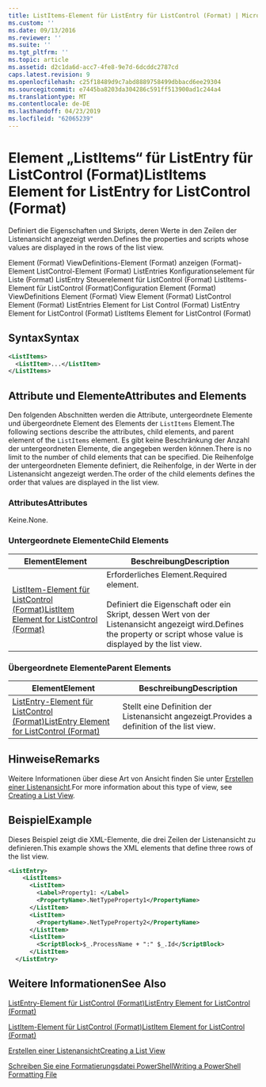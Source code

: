 ```yaml
---
title: ListItems-Element für ListEntry für ListControl (Format) | Microsoft-Dokumentation
ms.custom: ''
ms.date: 09/13/2016
ms.reviewer: ''
ms.suite: ''
ms.tgt_pltfrm: ''
ms.topic: article
ms.assetid: d2c1da6d-acc7-4fe8-9e7d-6dcddc2787cd
caps.latest.revision: 9
ms.openlocfilehash: c25f18489d9c7abd8889758499dbbacd6ee29304
ms.sourcegitcommit: e7445ba8203da304286c591ff513900ad1c244a4
ms.translationtype: MT
ms.contentlocale: de-DE
ms.lasthandoff: 04/23/2019
ms.locfileid: "62065239"
---
```

# <a name="listitems-element-for-listentry-for-listcontrol-format"></a><span data-ttu-id="25eaf-102">Element „ListItems“ für ListEntry für ListControl (Format)</span><span class="sxs-lookup"><span data-stu-id="25eaf-102">ListItems Element for ListEntry for ListControl (Format)</span></span>

<span data-ttu-id="25eaf-103">Definiert die Eigenschaften und Skripts, deren Werte in den Zeilen der Listenansicht angezeigt werden.</span><span class="sxs-lookup"><span data-stu-id="25eaf-103">Defines the properties and scripts whose values are displayed in the rows of the list view.</span></span>

<span data-ttu-id="25eaf-104">Element (Format) ViewDefinitions-Element (Format) anzeigen (Format)-Element ListControl-Element (Format) ListEntries Konfigurationselement für Liste (Format) ListEntry Steuerelement für ListControl (Format) ListItems-Element für ListControl (Format)</span><span class="sxs-lookup"><span data-stu-id="25eaf-104">Configuration Element (Format) ViewDefinitions Element (Format) View Element (Format) ListControl Element (Format) ListEntries Element for List Control (Format) ListEntry Element for ListControl (Format) ListItems Element for ListControl (Format)</span></span>

## <a name="syntax"></a><span data-ttu-id="25eaf-105">Syntax</span><span class="sxs-lookup"><span data-stu-id="25eaf-105">Syntax</span></span>

```xml
<ListItems>
  <ListItem>...</ListItem>
</ListItems>
```

## <a name="attributes-and-elements"></a><span data-ttu-id="25eaf-106">Attribute und Elemente</span><span class="sxs-lookup"><span data-stu-id="25eaf-106">Attributes and Elements</span></span>

<span data-ttu-id="25eaf-107">Den folgenden Abschnitten werden die Attribute, untergeordnete Elemente und übergeordnete Element des Elements der `ListItems` Element.</span><span class="sxs-lookup"><span data-stu-id="25eaf-107">The following sections describe the attributes, child elements, and parent element of the `ListItems` element.</span></span> <span data-ttu-id="25eaf-108">Es gibt keine Beschränkung der Anzahl der untergeordneten Elemente, die angegeben werden können.</span><span class="sxs-lookup"><span data-stu-id="25eaf-108">There is no limit to the number of child elements that can be specified.</span></span> <span data-ttu-id="25eaf-109">Die Reihenfolge der untergeordneten Elemente definiert, die Reihenfolge, in der Werte in der Listenansicht angezeigt werden.</span><span class="sxs-lookup"><span data-stu-id="25eaf-109">The order of the child elements defines the order that values are displayed in the list view.</span></span>

### <a name="attributes"></a><span data-ttu-id="25eaf-110">Attributes</span><span class="sxs-lookup"><span data-stu-id="25eaf-110">Attributes</span></span>

<span data-ttu-id="25eaf-111">Keine.</span><span class="sxs-lookup"><span data-stu-id="25eaf-111">None.</span></span>

### <a name="child-elements"></a><span data-ttu-id="25eaf-112">Untergeordnete Elemente</span><span class="sxs-lookup"><span data-stu-id="25eaf-112">Child Elements</span></span>

|<span data-ttu-id="25eaf-113">Element</span><span class="sxs-lookup"><span data-stu-id="25eaf-113">Element</span></span>|<span data-ttu-id="25eaf-114">Beschreibung</span><span class="sxs-lookup"><span data-stu-id="25eaf-114">Description</span></span>|
|-------------|-----------------|
|[<span data-ttu-id="25eaf-115">ListItem-Element für ListControl (Format)</span><span class="sxs-lookup"><span data-stu-id="25eaf-115">ListItem Element for ListControl (Format)</span></span>](./listitem-element-for-listitems-for-listcontrol-format.md)|<span data-ttu-id="25eaf-116">Erforderliches Element.</span><span class="sxs-lookup"><span data-stu-id="25eaf-116">Required element.</span></span><br /><br /> <span data-ttu-id="25eaf-117">Definiert die Eigenschaft oder ein Skript, dessen Wert von der Listenansicht angezeigt wird.</span><span class="sxs-lookup"><span data-stu-id="25eaf-117">Defines the property or script whose value is displayed by the list view.</span></span>|

### <a name="parent-elements"></a><span data-ttu-id="25eaf-118">Übergeordnete Elemente</span><span class="sxs-lookup"><span data-stu-id="25eaf-118">Parent Elements</span></span>

|<span data-ttu-id="25eaf-119">Element</span><span class="sxs-lookup"><span data-stu-id="25eaf-119">Element</span></span>|<span data-ttu-id="25eaf-120">Beschreibung</span><span class="sxs-lookup"><span data-stu-id="25eaf-120">Description</span></span>|
|-------------|-----------------|
|[<span data-ttu-id="25eaf-121">ListEntry-Element für ListControl (Format)</span><span class="sxs-lookup"><span data-stu-id="25eaf-121">ListEntry Element for ListControl (Format)</span></span>](./listentry-element-for-listcontrol-format.md)|<span data-ttu-id="25eaf-122">Stellt eine Definition der Listenansicht angezeigt.</span><span class="sxs-lookup"><span data-stu-id="25eaf-122">Provides a definition of the list view.</span></span>|

## <a name="remarks"></a><span data-ttu-id="25eaf-123">Hinweise</span><span class="sxs-lookup"><span data-stu-id="25eaf-123">Remarks</span></span>

<span data-ttu-id="25eaf-124">Weitere Informationen über diese Art von Ansicht finden Sie unter [Erstellen einer Listenansicht](./creating-a-list-view.md).</span><span class="sxs-lookup"><span data-stu-id="25eaf-124">For more information about this type of view, see [Creating a List View](./creating-a-list-view.md).</span></span>

## <a name="example"></a><span data-ttu-id="25eaf-125">Beispiel</span><span class="sxs-lookup"><span data-stu-id="25eaf-125">Example</span></span>

<span data-ttu-id="25eaf-126">Dieses Beispiel zeigt die XML-Elemente, die drei Zeilen der Listenansicht zu definieren.</span><span class="sxs-lookup"><span data-stu-id="25eaf-126">This example shows the XML elements that define three rows of the list view.</span></span>

```xml
<ListEntry>
    <ListItems>
      <ListItem>
        <Label>Property1: </Label>
        <PropertyName>.NetTypeProperty1</PropertyName>
      </ListItem>
      <ListItem>
        <PropertyName>.NetTypeProperty2</PropertyName>
      </ListItem>
      <ListItem>
        <ScriptBlock>$_.ProcessName + ":" $_.Id</ScriptBlock>
      </ListItem>
  </ListEntry>
```

## <a name="see-also"></a><span data-ttu-id="25eaf-127">Weitere Informationen</span><span class="sxs-lookup"><span data-stu-id="25eaf-127">See Also</span></span>

[<span data-ttu-id="25eaf-128">ListEntry-Element für ListControl (Format)</span><span class="sxs-lookup"><span data-stu-id="25eaf-128">ListEntry Element for ListControl (Format)</span></span>](./listentry-element-for-listcontrol-format.md)

[<span data-ttu-id="25eaf-129">ListItem-Element für ListControl (Format)</span><span class="sxs-lookup"><span data-stu-id="25eaf-129">ListItem Element for ListControl (Format)</span></span>](./listitem-element-for-listitems-for-listcontrol-format.md)

[<span data-ttu-id="25eaf-130">Erstellen einer Listenansicht</span><span class="sxs-lookup"><span data-stu-id="25eaf-130">Creating a List View</span></span>](./creating-a-list-view.md)

[<span data-ttu-id="25eaf-131">Schreiben Sie eine Formatierungsdatei PowerShell</span><span class="sxs-lookup"><span data-stu-id="25eaf-131">Writing a PowerShell Formatting File</span></span>](./writing-a-powershell-formatting-file.md)
